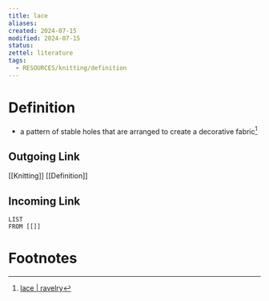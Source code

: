 ```yaml
---
title: lace
aliases: 
created: 2024-07-15
modified: 2024-07-15
status: 
zettel: literature
tags:
  - RESOURCES/knitting/definition
---
```

# Definition
- a pattern of stable holes that are arranged to create a decorative fabric[^1]
## Outgoing Link
[[Knitting]]
[[Definition]]
## Incoming Link
```dataview
LIST
FROM [[]]
```
# Footnotes

[^1]: [lace | ravelry](https://www.ravelry.com/patterns/attributes/lace "a pattern of stable holes that are arranged to create a decorative fabric")